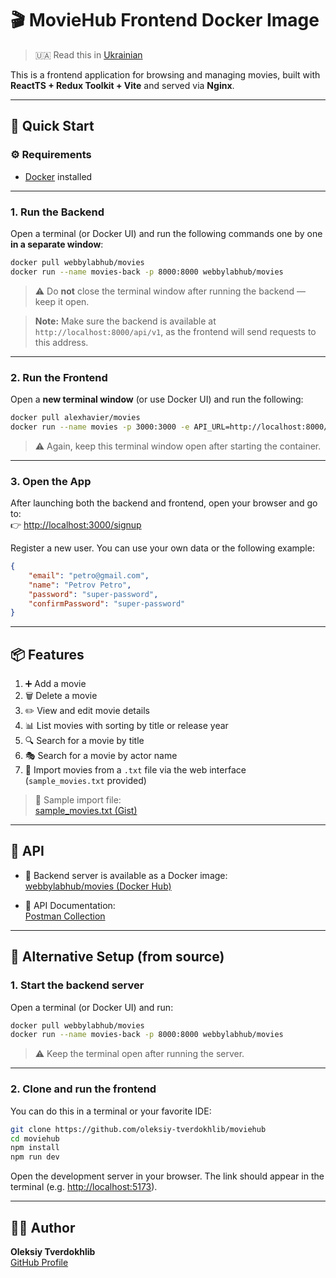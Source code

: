 # 🎬 MovieHub Frontend Docker Image

> 🇺🇦 Read this in [Ukrainian](README_UA.md)

This is a frontend application for browsing and managing movies, built with **ReactTS + Redux Toolkit + Vite** and served via **Nginx**.

---

## 🚀 Quick Start

### ⚙️ Requirements

- [Docker](https://www.docker.com/) installed

---

### 1. Run the Backend

Open a terminal (or Docker UI) and run the following commands one by one **in a separate window**:

```bash
docker pull webbylabhub/movies
docker run --name movies-back -p 8000:8000 webbylabhub/movies
```

> ⚠️ Do **not** close the terminal window after running the backend — keep it open.

> **Note:** Make sure the backend is available at `http://localhost:8000/api/v1`, as the frontend will send requests to this address.

---

### 2. Run the Frontend

Open a **new terminal window** (or use Docker UI) and run the following:

```bash
docker pull alexhavier/movies
docker run --name movies -p 3000:3000 -e API_URL=http://localhost:8000/api/v1 alexhavier/movies
```

> ⚠️ Again, keep this terminal window open after starting the container.

---

### 3. Open the App

After launching both the backend and frontend, open your browser and go to:  
👉 [http://localhost:3000/signup](http://localhost:3000/signup)

Register a new user. You can use your own data or the following example:

```json
{
	"email": "petro@gmail.com",
	"name": "Petrov Petro",
	"password": "super-password",
	"confirmPassword": "super-password"
}
```

---

## 📦 Features

1. ➕ Add a movie
2. 🗑️ Delete a movie
3. ✏️ View and edit movie details
4. 📊 List movies with sorting by title or release year
5. 🔍 Search for a movie by title
6. 🎭 Search for a movie by actor name
7. 📁 Import movies from a `.txt` file via the web interface (`sample_movies.txt` provided)

> 📄 Sample import file:  
> [sample_movies.txt (Gist)](https://gist.github.com/k0stik/3028d42973544dd61c3b4ad863378cad)

---

## 📘 API

- 🔧 Backend server is available as a Docker image:  
  [webbylabhub/movies (Docker Hub)](https://hub.docker.com/r/webbylabhub/movies)

- 📑 API Documentation:  
  [Postman Collection](https://documenter.getpostman.com/view/356840/TzkyLeVK)

---

## 🔁 Alternative Setup (from source)

### 1. Start the backend server

Open a terminal (or Docker UI) and run:

```bash
docker pull webbylabhub/movies
docker run --name movies-back -p 8000:8000 webbylabhub/movies
```

> ⚠️ Keep the terminal open after running the server.

---

### 2. Clone and run the frontend

You can do this in a terminal or your favorite IDE:

```bash
git clone https://github.com/oleksiy-tverdokhlib/moviehub
cd moviehub
npm install
npm run dev
```

Open the development server in your browser. The link should appear in the terminal (e.g. [http://localhost:5173](http://localhost:5173)).

---

## 🧑‍💻 Author

**Oleksiy Tverdokhlib**  
[GitHub Profile](https://github.com/oleksiy-tverdokhlib)
